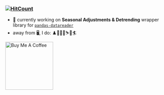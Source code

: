 ### [![HitCount](https://img.shields.io/endpoint?url=https%3A%2F%2Fhits.dwyl.com%2Fviczommers%2Fviczommers.json&style=flat&logo=github&label=github%20hits&color=brightgreen)](http://hits.dwyl.com/viczommers/viczommers)
- :wrench: currently working on **Seasonal Adjustments & Detrending** wrapper library for [`pandas-datareader`](https://pypi.org/project/pandas-datareader/)
- away from 🖥️, I do: ♟️🏌️‍♂️⛳⛷️🗻🏄 <br>

<a href="https://www.buymeacoffee.com/viczommers" target="_blank"><img src="https://cdn.buymeacoffee.com/buttons/v2/arial-red.png" alt="Buy Me A Coffee" style="width: 150px !important;" ></a>

<!--
[![HitCount](https://hits.dwyl.com/viczommers/viczommers.svg?style=flat)](http://hits.dwyl.com/viczommers/viczommers)
![Total Stars Badge](https://img.shields.io/badge/total%20stars-123-brightgreen)
![](https://img.shields.io/endpoint?url=https%3A%2F%2Fhits.dwyl.com%2Fviczommers%2Fviczommers.json&style=flat&logo=github&label=github%20hits&color=brightgreen)

-->
